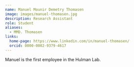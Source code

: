 ```yaml
---
name: Manuel Mounir Demetry Thomasen
image: images/manuel-thomasen.jpg
description: Research Assistant
role: Student
aliases:
  - MMD. Thomasen
links:
  home-page: https://www.linkedin.com/in/manuel-thomasen/
  orcid: 0000-0002-9379-4617
---
```


Manuel is the first employee in the Hulman Lab.
